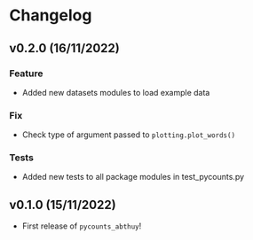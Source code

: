 # Changelog

<!--next-version-placeholder-->

## v0.2.0 (16/11/2022)

### Feature

- Added new datasets modules to load example data

### Fix

- Check type of argument passed to `plotting.plot_words()`

### Tests

- Added new tests to all package modules in test_pycounts.py

## v0.1.0 (15/11/2022)

- First release of `pycounts_abthuy`!